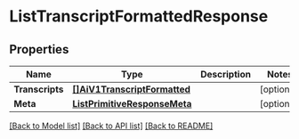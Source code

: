 # ListTranscriptFormattedResponse

## Properties

Name | Type | Description | Notes
------------ | ------------- | ------------- | -------------
**Transcripts** | [**[]AiV1TranscriptFormatted**](AiV1TranscriptFormatted.md) |  |[optional] 
**Meta** | [**ListPrimitiveResponseMeta**](ListPrimitiveResponseMeta.md) |  |[optional] 

[[Back to Model list]](../README.md#documentation-for-models) [[Back to API list]](../README.md#documentation-for-api-endpoints) [[Back to README]](../README.md)


